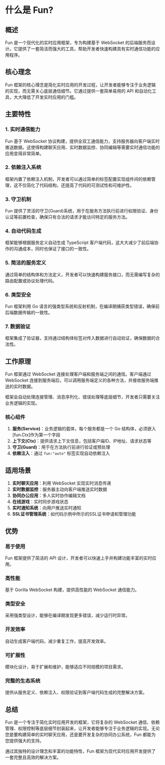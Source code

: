 # 什么是 Fun?

## 概述

Fun 是一个现代化的实时应用框架，专为构建基于 WebSocket 的后端服务而设计。它提供了一套简洁而强大的工具，帮助开发者快速构建具有实时通信功能的应用程序。

## 核心理念

Fun 框架的核心理念是简化实时应用的开发过程，让开发者能够专注于业务逻辑的实现，而无需关心底层通信细节。它通过提供一套简单易用的 API 和自动化工具，大大降低了开发实时应用的门槛。

## 主要特性

### 1. 实时通信能力
Fun 基于 WebSocket 协议构建，提供全双工通信能力，支持服务器向客户端实时推送数据。这使得构建聊天应用、实时数据监控、协同编辑等需要实时通信功能的应用变得非常简单。

### 2. 依赖注入系统
框架内置了依赖注入机制，开发者可以通过简单的标签配置实现组件间的依赖管理，这不仅简化了代码结构，还提高了代码的可测试性和可维护性。

### 3. 守卫机制
Fun 提供了灵活的守卫(Guard)系统，用于在服务方法执行前进行权限验证、身份认证等前置检查，确保只有合法的请求才能访问特定的服务方法。

### 4. 自动代码生成
框架能够根据服务定义自动生成 TypeScript 客户端代码，这大大减少了前后端协作的沟通成本，同时也保证了接口的一致性。

### 5. 简洁的服务定义
通过简单的结构体和方法定义，开发者可以快速构建服务接口，而无需编写复杂的路由配置或协议处理代码。

### 6. 类型安全
Fun 框架利用 Go 语言的强类型系统和反射机制，在编译期捕获类型错误，确保前后端数据传输的一致性。

### 7. 数据验证
框架集成了验证器，支持通过结构体标签对传入数据进行自动验证，确保数据的合法性。

## 工作原理

Fun 框架通过 WebSocket 连接处理客户端和服务端之间的通信。客户端通过 WebSocket 连接到服务端后，可以调用服务端定义的各种方法，并接收服务端推送的实时数据。

框架会自动处理连接管理、消息序列化、错误处理等底层细节，开发者只需要关注业务逻辑的实现。

### 核心组件

1. **服务(Service)**：业务逻辑的载体，每个服务都是一个 Go 结构体，必须嵌入 [fun.Ctx]作为第一个字段
2. **上下文(Ctx)**：提供请求上下文信息，包括客户端ID、IP地址、请求状态等
3. **守卫(Guard)**：用于在方法执行前进行验证或预处理
4. **依赖注入**：通过 `fun:"auto"` 标签实现自动依赖注入

## 适用场景

1. **实时聊天应用**：利用 WebSocket 实现实时消息传递
2. **实时数据监控**：服务器主动向客户端推送实时数据
3. **协同办公应用**：多人实时协作编辑文档
4. **在线游戏**：实时同步游戏状态
5. **实时通知系统**：向用户推送实时通知
6. **SSL证书管理系统**：如代码示例中所示的SSL证书申请和管理功能

## 优势

### 易于使用
Fun 框架提供了简洁的 API 设计，开发者可以快速上手并构建功能丰富的实时应用。

### 高性能
基于 Gorilla WebSocket 构建，提供高性能的 WebSocket 通信能力。

### 类型安全
采用强类型设计，能够在编译期发现更多错误，减少运行时异常。

### 开发效率
自动生成客户端代码，减少重复工作，提高开发效率。

### 可扩展性
模块化设计，易于扩展和维护，能够适应不同规模的项目需求。

### 完整的生态系统
提供从服务定义、依赖注入、权限验证到客户端代码生成的完整解决方案。

## 总结

Fun 是一个专注于简化实时应用开发的框架，它将复杂的 WebSocket 通信、依赖管理、权限控制等底层细节封装起来，让开发者能够专注于业务逻辑的实现。无论您是要构建简单的实时聊天应用，还是要开发复杂的协同办公系统，Fun 都能为您提供强大的支持。

通过其独特的设计理念和丰富的功能特性，Fun 框架为现代实时应用开发提供了一套完整且高效的解决方案。
